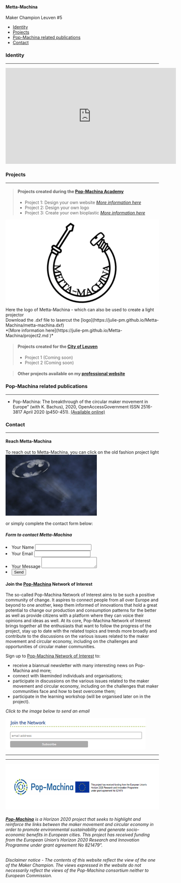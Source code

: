 <div class="vertical-nav bg-white" id="sidebar">
      <div class="py-4 px-3 mb-4 bg-light">
        <div class="media d-flex align-items-center">
          <div class="media-body">
            <h4 class="m-0">Metta-Machina</h4>
            <p class="font-weight-light text-muted mb-0">Maker Champion Leuven #5</p>
          </div>
        </div>
      </div>
      <ul class="nav flex-column bg-white mb-0">
        <li class="nav-item">
          <a href="### Identity" class="nav-link text-dark font-italic bg-light">
            <i class="fa fa-th-large mr-3 text-primary fa-fw"></i> Identity
          </a>
        </li>
        <li class="nav-item">
          <a href="### Projects" class="nav-link text-dark font-italic">
            <i class="fa fa-address-card mr-3 text-primary fa-fw"></i> Projects
          </a>
        </li>
	 <li class="nav-item">
          <a href="### Pop-Machina related publications" class="nav-link text-dark font-italic">
            <i class="fa fa-address-card mr-3 text-primary fa-fw"></i> Pop-Machina related publications
          </a>
        </li>
	       <li class="nav-item">
          <a href="### Contact" class="nav-link text-dark font-italic">
            <i class="fa fa-address-card mr-3 text-primary fa-fw"></i> Contact
          </a>
        </li>
      </ul>
    </div>
    
### Identity
-----------------------------

<iframe src="https://www.facebook.com/plugins/video.php?href=https%3A%2F%2Fwww.facebook.com%2Fwu.sfo%2Fvideos%2F554757271899292%2F&show_text=0&width=560" width="560" height="315" style="border:none;overflow:hidden" scrolling="no" frameborder="0" allowTransparency="true" allowFullScreen="true"></iframe>


### Projects
-----------------------------

> #### Projects created during the **[Pop-Machina Academy](https://pop-machina.eu/academy)**
> 
> - Project 1: Design your own website *[More information here](https://julie-pm.github.io/Metta-Machina/)* 
> - Project 2: Design your own logo 
> - Project 3: Create your own bioplastic *[More information here](bioplastic.md)* 


<img src="logo metta-machina.jpg" alt="Metta-Machina Logo">
Here the logo of Metta-Machina - which can also be used to create a light projector<br>
Download the .dxf file to lasercut the [logo](https://julie-pm.github.io/Metta-Machina/metta-machina.dxf)<br>
*[More information here](https://julie-pm.github.io/Metta-Machina/project2.md )* 

> #### Projects created for the **[City of Leuven](https://pop-machina.eu/pilots/leuven)**
> 
> - Project 1 (Coming soon)
> - Project 2 (Coming soon)
>

> #### Other projects available on my **[professional website](https://juliemetta.net/)**
> 

### Pop-Machina related publications
-----------------------------
- Pop-Machina: The breakthrough of the circular maker movement in Europe” (with K. Bachus), 2020, OpenAccessGovernment ISSN 2516-3817 April 2020 (p450-451). [(Available online)](https://www.openaccessgovernment.org/pop-machina-circular-maker-movement-in-europe/84803/)

### Contact
-----------------------------
#### Reach Metta-Machina

To reach out to Metta-Machina, you can click on the old fashion project light
 <a href="mailto:julie.metta@kuleuven.be"><img src="bat-signal.png"  alt="Bat Signal test" width="300" height="200"></a>
 
or simply complete the contact form below:

<head>
    <meta charset="utf-8">
    <meta name="viewport" content="width=device-width, initial-scale=1, shrink-to-fit=no">
    <title>contact form</title>
</head>
<body>	
	<div class="fcf-body">
    <div id="fcf-form">
    <h5 class="fcf-h3">Form to contact Metta-Machina</h5>
<form
  action="https://formspree.io/mjvaryer"
  method="POST"
>
<li>   <label for="Name" class="fcf-label"> Your Name <input type="text" name="name">  </label> </li>  
 <li>   <label for="Email" class="fcf-label"> Your Email <input type="email" name="_replyto">  </label> </li>  
 <li>   <label for="Message" class="fcf-label">Your Message <textarea name="message"></textarea>  </label> </li>  
 <li>   <input type="submit" value="Send"> </li>  
</form>
    </div>
</div>
    </body>
    
#### Join the **[Pop-Machina](https://pop-machina.eu/)** Network of Interest
The so-called Pop-Machina Network of Interest aims to be such a positive community of change. It aspires to connect people from all over Europe and beyond to one another, keep them informed of innovations that hold a great potential to change our production and consumption patterns for the better as well as provide citizens with a platform where they can voice their opinions and ideas as well. At its core, Pop-Machina Network of Interest brings together all the enthusiasts that want to follow the progress of the project, stay up to date with the related topics and trends more broadly and contribute to the discussions on the various issues related to the maker movement and circular economy, including on the challenges and opportunities of circular maker communities.

Sign up to [Pop-Machina Network of Interest](https://pop-machina.eu/Network-of-Interest) to:
- receive a biannual newsletter with many interesting news on Pop-Machina and more;
- connect with likeminded individuals and organisations;
- participate in discussions on the various issues related to the maker movement and circular economy, including on the challenges that maker communities face and how to best overcome them;
- participate in the learning workshop (will be organised later on in the project).

<em>Click to the image below to send an email</em>

 <a href="mailto:pop-machina@kuleuven.be"><img src="joinnetwork.PNG"  alt="Join the network"></a>
 
-----------------------------
-----------------------------
 <img src="PMEU.PNG" alt="Pop-Machina Logo" width="650" height="150">

###### <em>**[Pop-Machina](https://pop-machina.eu/)** is a Horizon 2020 project that seeks to highlight and reinforce the links between the maker movement and circular economy in order to promote environmental sustainability and generate socio-economic benefits in European cities. This project has received funding from the European Union’s Horizon 2020 Research and Innovation Programme under grant agreement No 821479”.</em>
###### <em> Disclaimer notice - The contents of this website reflect the view of the one of the Maker Champion. The views expressed in the website do not necessarily reflect the views of the Pop-Machina consortium neither to European Commission.</em>
